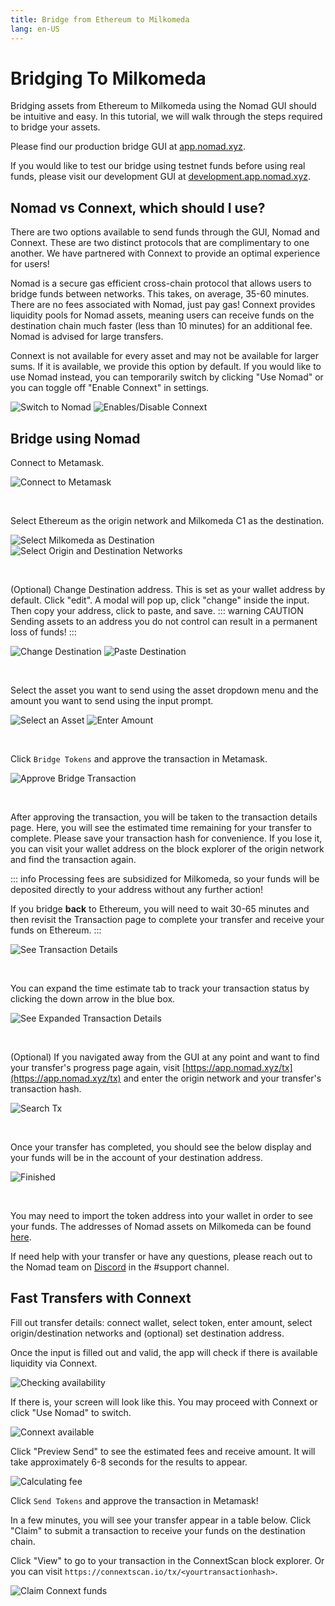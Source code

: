 ```yaml
---
title: Bridge from Ethereum to Milkomeda
lang: en-US
---
```


# Bridging To Milkomeda

Bridging assets from Ethereum to Milkomeda using the Nomad GUI should be intuitive and easy. In this tutorial, we will walk through the steps required to bridge your assets.

Please find our production bridge GUI at [app.nomad.xyz](https://app.nomad.xyz/).

If you would like to test our bridge using testnet funds before using real funds, please visit our development GUI at [development.app.nomad.xyz](https://development.app.nomad.xyz/).

## Nomad vs Connext, which should I use?

There are two options available to send funds through the GUI, Nomad and Connext. These are two distinct protocols that are complimentary to one another. We have partnered with Connext to provide an optimal experience for users!

Nomad is a secure gas efficient cross-chain protocol that allows users to bridge funds between networks. This takes, on average, 35-60 minutes. There are no fees associated with Nomad, just pay gas! Connext provides liquidity pools for Nomad assets, meaning users can receive funds on the destination chain much faster (less than 10 minutes) for an additional fee. Nomad is advised for large transfers.

Connext is not available for every asset and may not be available for larger sums. If it is available, we provide this option by default. If you would like to use Nomad instead, you can temporarily switch by clicking "Use Nomad" or you can toggle off "Enable Connext" in settings.

![Switch to Nomad](/partner-assets/ethereum-to-milkomeda/use-nomad.png)
![Enables/Disable Connext](/partner-assets/ethereum-to-milkomeda/toggle-connext.png)

## Bridge using Nomad

Connect to Metamask.

![Connect to Metamask](/partner-assets/ethereum-to-milkomeda/connect-metamask.png)

<br>

Select Ethereum as the origin network and Milkomeda C1 as the destination.

![Select Milkomeda as Destination](/partner-assets/ethereum-to-milkomeda/select-milkomeda.png)
![Select Origin and Destination Networks](/partner-assets/ethereum-to-milkomeda/select-networks.png)

<br>

(Optional) Change Destination address. This is set as your wallet address by default. Click "edit". A modal will pop up, click "change" inside the input. Then copy your address, click to paste, and save.
::: warning CAUTION
Sending assets to an address you do not control can result in a permanent loss of funds!
:::

![Change Destination](/partner-assets/ethereum-to-milkomeda/edit-destination-address.png)
![Paste Destination](/partner-assets/ethereum-to-milkomeda/paste-destination-address.png)

<br>

Select the asset you want to send using the asset dropdown menu and the amount you want to send using the input prompt.

![Select an Asset](/partner-assets/ethereum-to-milkomeda/select-asset.png)
![Enter Amount](/partner-assets/ethereum-to-milkomeda/bridge-with-nomad.png)

<br>

Click `Bridge Tokens` and approve the transaction in Metamask.

![Approve Bridge Transaction](/partner-assets/ethereum-to-milkomeda/sending.png)

<br>

After approving the transaction, you will be taken to the transaction details page. Here, you will see the estimated time remaining for your transfer to complete. Please save your transaction hash for convenience. If you lose it, you can visit your wallet address on the block explorer of the origin network and find the transaction again.

::: info
Processing fees are subsidized for Milkomeda, so your funds will be deposited directly to your address without any further action!

If you bridge **back** to Ethereum, you will need to wait 30-65 minutes and then revisit the Transaction page to complete your transfer and receive your funds on Ethereum.
:::

![See Transaction Details](/partner-assets/ethereum-to-milkomeda/pending.png)

<br>

You can expand the time estimate tab to track your transaction status by clicking the down arrow in the blue box.

![See Expanded Transaction Details](/partner-assets/ethereum-to-milkomeda/expand-status.png)

<br>

(Optional) If you navigated away from the GUI at any point and want to find your transfer's progress page again, visit [https://app.nomad.xyz/tx](https://app.nomad.xyz/tx) and enter the origin network and your transfer's transaction hash.

![Search Tx](/partner-assets/ethereum-to-milkomeda/search-tx.png)

<br>

Once your transfer has completed, you should see the below display and your funds will be in the account of your destination address.

![Finished](/partner-assets/ethereum-to-milkomeda/transfer-complete.png)

<br>

You may need to import the token address into your wallet in order to see your funds. The addresses of Nomad assets on Milkomeda can be found [here](https://docs.nomad.xyz/bridge/domains.html#milkomeda-c1).

If need help with your transfer or have any questions, please reach out to the Nomad team on [Discord](https://discord.gg/RurtmJApqm) in the #support channel.

## Fast Transfers with Connext

Fill out transfer details: connect wallet, select token, enter amount, select origin/destination networks and (optional) set destination address.

Once the input is filled out and valid, the app will check if there is available liquidity via Connext.

![Checking availability](/partner-assets/ethereum-to-milkomeda/checking-connext.png)

If there is, your screen will look like this. You may proceed with Connext or click "Use Nomad" to switch.

![Connext available](/partner-assets/ethereum-to-milkomeda/connext-available.png)

Click "Preview Send" to see the estimated fees and receive amount. It will take approximately 6-8 seconds for the results to appear.

![Calculating fee](/partner-assets/ethereum-to-milkomeda/calculating-fees.png)

Click `Send Tokens` and approve the transaction in Metamask!

In a few minutes, you will see your transfer appear in a table below. Click "Claim" to submit a transaction to receive your funds on the destination chain.

Click "View" to go to your transaction in the ConnextScan block explorer. Or you can visit `https://connextscan.io/tx/<yourtransactionhash>`.

![Claim Connext funds](/partner-assets/ethereum-to-milkomeda/connext-claim.png)
